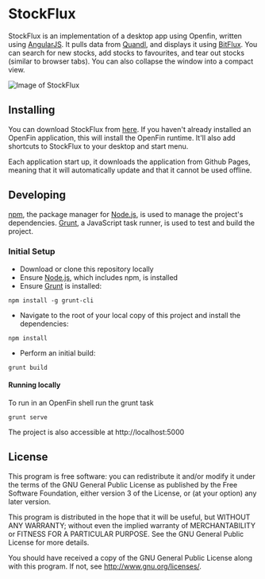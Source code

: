 # StockFlux

StockFlux is an implementation of a desktop app using Openfin, written using [AngularJS](https://angularjs.org/). It pulls data from [Quandl](https://www.quandl.com/), and displays it using [BitFlux](http://scottlogic.github.io/BitFlux/). You can search for new stocks, add stocks to favourites, and tear out stocks (similar to browser tabs). You can also collapse the window into a compact view.

![Image of StockFlux](https://cloud.githubusercontent.com/assets/7962948/13354652/5a48e678-dc94-11e5-9e29-51a076cd3b28.PNG)

## Installing

You can download StockFlux from [here](http://scottlogic.github.io/StockFlux/StockFlux.zip). If you haven't already installed an OpenFin application, this will install the OpenFin runtime. It'll also add shortcuts to StockFlux to your desktop and start menu.

Each application start up, it downloads the application from Github Pages, meaning that it will automatically update and that it cannot be used offline.

## Developing

[npm](https://www.npmjs.com/), the package manager for [Node.js](https://nodejs.org/), is used to manage the project's dependencies. [Grunt](http://gruntjs.com/), a JavaScript task runner, is used to test and build the project.

### Initial Setup

- Download or clone this repository locally
- Ensure [Node.js](https://nodejs.org/), which includes npm, is installed
- Ensure [Grunt](http://gruntjs.com/getting-started#installing-the-cli) is installed:

```
npm install -g grunt-cli
```

- Navigate to the root of your local copy of this project and install the dependencies:

```
npm install
```

- Perform an initial build:

```
grunt build
```

#### Running locally

To run in an OpenFin shell run the grunt task

```
grunt serve
```

The project is also accessible at http://localhost:5000


## License

This program is free software: you can redistribute it and/or modify
it under the terms of the GNU General Public License as published by
the Free Software Foundation, either version 3 of the License, or
(at your option) any later version.

This program is distributed in the hope that it will be useful,
but WITHOUT ANY WARRANTY; without even the implied warranty of
MERCHANTABILITY or FITNESS FOR A PARTICULAR PURPOSE.  See the
GNU General Public License for more details.

You should have received a copy of the GNU General Public License
along with this program.  If not, see <http://www.gnu.org/licenses/>.
